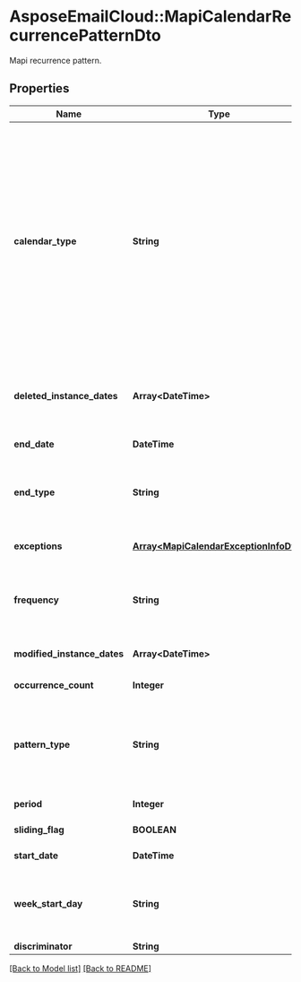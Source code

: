 # AsposeEmailCloud::MapiCalendarRecurrencePatternDto

Mapi recurrence pattern.             

## Properties
Name | Type | Description | Notes
---- | ---- | ----------- | -----
**calendar_type** |**String** | Enumerated the calendar type of the mapi recurrence Enum, available values: Default, CalGregorian, CalGregorianUs, CalJapan, CalTaiwan, CalKorea, CalHijri, CalThai, CalHebrew, CalGregorianMeFrench, CalGregorianArabic, CalGregorianXLitEnglish, CalGregorianXLitFrench, CalLunarJapanese, CalChineseLunar, CalSaka, CalLunarEtoChn, CalLunarEtoKor, CalLunarRokuyou, CalLunarKorean, CalUmAlQura | 
**deleted_instance_dates** |**Array&lt;DateTime&gt;** | An array of dates, each of which is the original instance date of either a deleted instance or a modified instance for this recurrence.              | [optional] 
**end_date** |**DateTime** | End date of an item recurrence pattern.              | 
**end_type** |**String** | Enumerates the ending type for the recurrence. Enum, available values: None, EndAfterDate, EndAfterNOccurrences, NeverEnd | 
**exceptions** |[**Array&lt;MapiCalendarExceptionInfoDto&gt;**](MapiCalendarExceptionInfoDto.md) | An exception specifies changes to an instance of a recurring series.              | [optional] 
**frequency** |**String** | Enumerates mapi calendar recurrence frequency Enum, available values: None, Daily, Weekly, Monthly, Yearly | 
**modified_instance_dates** |**Array&lt;DateTime&gt;** | An array of dates, each of which is the date of a modified instance.              | [optional] 
**occurrence_count** |**Integer** | Number of occurrences in a recurrence.              | 
**pattern_type** |**String** | Enumerates the mapi calendar recurrence pattern types Enum, available values: Day, Week, Month, MonthEnd, MonthNth, HjMonth, HjMonthNth, HjMonthEnd | 
**period** |**Integer** | Interval at which the meeting pattern repeats.              | 
**sliding_flag** |**BOOLEAN** | Defines whether pattern is sliding or not.              | 
**start_date** |**DateTime** | Start date of an item recurrence pattern.              | 
**week_start_day** |**String** | Day of week. Enum, available values: Sunday, Monday, Tuesday, Wednesday, Thursday, Friday, Saturday | 
**discriminator** |**String** |  | 


[[Back to Model list]](Models.md) [[Back to README]](README.md)
